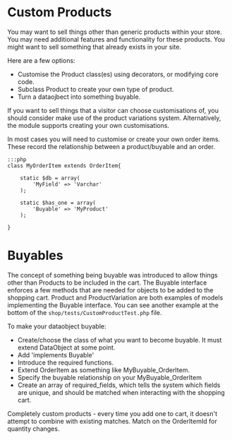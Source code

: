 # Custom Products

You may want to sell things other than generic products within your store. You may need additional features and functionality for these products. You might want to sell something that already exists in your site.

Here are a few options:

 * Customise the Product class(es) using decorators, or modifying core code.
 * Subclass Product to create your own type of product.
 * Turn a dataojbect into something buyable.
 
If you want to sell things that a visitor can choose customisations of, you should consider make use of the product variations system. Alternatively, the module supports creating your own customisations.

In most cases you will need to customise or create your own order items. These record the relationship between a product/buyable and an order.

	:::php
	class MyOrderItem extends OrderItem{
	
		static $db = array(
			'MyField' => 'Varchar'
		);
		
		static $has_one = array(
			'Buyable' => 'MyProduct'
		);
	
	}

	
# Buyables

The concept of something being buyable was introduced to allow things other than Products to be included in the cart. The Buyable interface enforces a few methods that are needed for objects to be added to the shopping cart. Product and ProductVariation are both examples of models implementing the Buyable interface. You can see another example at the bottom of the `shop/tests/CustomProductTest.php` file.

To make your dataobject buyable:

 * Create/choose the class of what you want to become buyable. It must extend DataObject at some point.
 * Add 'implements Buyable'
 * Introduce the required functions.
 * Extend OrderItem as something like MyBuyable_OrderItem.
 * Specify the buyable relationship on your MyBuyable_OrderItem
 * Create an array of required_fields, which tells the system which fields are unique, and should be
 matched when interacting with the shopping cart.

Completely custom products - every time you add one to cart, it doesn't attempt to combine with existing matches.
Match on the OrderItemId for quantity changes.